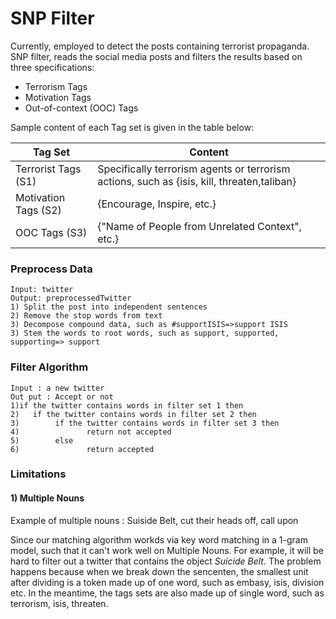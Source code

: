 # SNP Filter

Currently, employed to detect the posts containing terrorist propaganda. SNP filter, reads the social media posts and filters the results based on three specifications:
  * Terrorism Tags 
  * Motivation Tags
  * Out-of-context (OOC) Tags
  
Sample content of each Tag set is given in the table below:

Tag Set  | Content
------------- | -------------
Terrorist Tags (S1)  | Specifically terrorism agents or terrorism actions,  such as {isis, kill, threaten,taliban}
Motivation Tags (S2)  | {Encourage, Inspire, etc.}
OOC Tags (S3)  | {"Name of People from Unrelated Context", etc.}


### Preprocess Data
```{r, tidy=FALSE, eval=FALSE, highlight=FALSE }
Input: twitter
Output: preprocessedTwitter
1) Split the post into independent sentences 
2) Remove the stop words from text
3) Decompose compound data, such as #supportISIS=>support ISIS
3) Stem the words to root words, such as support, supported, supporting=> support
```

### Filter Algorithm

```{r, tidy=FALSE, eval=FALSE, highlight=FALSE }
Input : a new twitter
Out put : Accept or not
1)if the twitter contains words in filter set 1 then 
2)   if the twitter contains words in filter set 2 then
3)        if the twitter contains words in filter set 3 then
4)               return not accepted
5)        else
6)               return accepted 

```





### Limitations

#### 1) Multiple Nouns

Example of multiple nouns : Suiside Belt, cut their heads off, call upon 

Since our matching algorithm workds via  key word matching in a 1-gram model, such that it can't work well on Multiple Nouns.
For example, it will be hard to filter out a twitter that contains the object _Suicide Belt_. The problem happens because when we break down the sencenten, the smallest unit after dividing is a token made up of one word, such as embasy, isis, division etc. In the meantime, the tags sets are also made up of single word, such as terrorism, isis, threaten.
